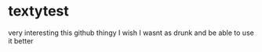 # textytest
very interesting this github thingy
I wish I wasnt as drunk and be able to use it better
